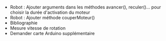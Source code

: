 + Robot : Ajouter arguments dans les méthodes avancer(), reculer()... pour choisir la durée d'activation du moteur
+ Robot : Ajouter méthode couperMoteur()
+ Bibliographie
+ Mesure vitesse de rotation
+ Demander carte Arduino supplémentaire
